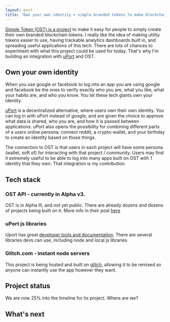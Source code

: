 ```yaml
---
layout: post
title: "Own your own identity + simple branded tokens to make blockchain projects whole"
---
```


[Simple Token (OST) is a project](https://ost.com/) to make it easy for people to simply create their own branded blockchain tokens.  I really like the idea of making utility tokens easier to use, having trackable analytics dashboards built in, and spreading useful applications of this tech.  There are lots of chances to experiment with what this project could be used for today.  That's why I'm building an integration with [uPort](https://www.uport.me/) and OST.

## Own your own identity
When you use google or facebook to log into an app you are using google and facebook be the ones to verify exactly who you are, what you like, what your habits are, and who you know.  You let these tech giants own your identity.

[uPort](https://www.uport.me/) is a decentralized alternative, where users own their own identity.  You can log in with uPort instead of google, and are given the choice to approve what data is shared, who you are, and how it is passed between applications.  uPort also opens the possibility for combining different parts of a users online persona; connect reddit, a crypto-wallet, and your birthday to create an identity based on those things.

The connection to OST is that users in each project will have some persona (wallet, soft of) for interacting with that project / community.  Users may find it extremely useful to be able to log into many apps built on OST with 1 identity that they own.  That integration is my contribution.

## Tech stack

### OST API - currently in Alpha v3.
OST is in Alpha III, and not yet public. There are already dozens and dozens of projects being built on it. More info in their post [here](https://medium.com/ostdotcom/announcing-ost-kit-alpha-phase-iii-embedded-wallet-lite-challenge-4a67ea214971)

### uPort js libraries
Uport has great [developer tools and documentation](https://developer.uport.me/).  There are several libraries devs can use, including node and local js libraries.

### Glitch.com - instant node servers
This project is being hosted and built on [glitch](https://glitch.com/), allowing it to be remixed so anyone can instantly use the app however they want.

## Project status
We are now 25% into the timeline for tis project. Where are we? 


## What's next
